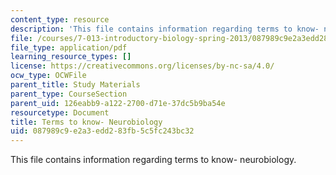 ```yaml
---
content_type: resource
description: 'This file contains information regarding terms to know- neurobiology. '
file: /courses/7-013-introductory-biology-spring-2013/087989c9e2a3edd283fb5c5fc243bc32_MIT7_013S12_Neurobiology.pdf
file_type: application/pdf
learning_resource_types: []
license: https://creativecommons.org/licenses/by-nc-sa/4.0/
ocw_type: OCWFile
parent_title: Study Materials
parent_type: CourseSection
parent_uid: 126eabb9-a122-2700-d71e-37dc5b9ba54e
resourcetype: Document
title: Terms to know- Neurobiology
uid: 087989c9-e2a3-edd2-83fb-5c5fc243bc32
---
```

This file contains information regarding terms to know- neurobiology. 